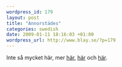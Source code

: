 ```yaml
--- 
wordpress_id: 179 
layout: post
title: "Annorstädes" 
categories: swedish 
date: 2009-01-11 18:16:03 +01:00 
wordpress_url: http://www.blay.se/?p=179 
---
```


Inte så mycket här, mer [här](http://www.bevarainternet.se), [här](http://www.piratbyran.org/s23k) och [här](http://hackerspaces.org/wiki/Forskningsavdelningen). 